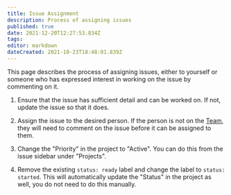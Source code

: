 ```yaml
---
title: Issue Assignment
description: Process of assigning issues
published: true
date: 2021-12-20T12:27:53.834Z
tags: 
editor: markdown
dateCreated: 2021-10-23T18:48:01.839Z
---
```


This page describes the process of assigning issues, either to yourself or someone who has expressed interest in working on the issue by commenting on it.

1. Ensure that the issue has sufficient detail and can be worked on. If not, update the issue so that it does.
2. Assign the issue to the desired person. If the person is not on the [Team](/team), they will need to comment on the issue before it can be assigned to them.
3. Change the "Priority" in the project to "Active". You can do this from the issue sidebar under "Projects".

4. Remove the existing `status: ready` label and change the label to `status: started`. This will automatically update the "Status" in the project as well, you do not need to do this manually.

